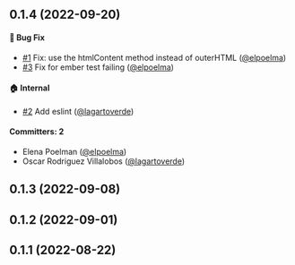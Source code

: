 
## 0.1.4 (2022-09-20)

#### :bug: Bug Fix
* [#1](https://github.com/lblod/ember-rdfa-editor-generate-template-plugin/pull/1) Fix: use the htmlContent method instead of outerHTML ([@elpoelma](https://github.com/elpoelma))
* [#3](https://github.com/lblod/ember-rdfa-editor-generate-template-plugin/pull/3) Fix for ember test failing ([@elpoelma](https://github.com/elpoelma))

#### :house: Internal
* [#2](https://github.com/lblod/ember-rdfa-editor-generate-template-plugin/pull/2) Add eslint ([@lagartoverde](https://github.com/lagartoverde))

#### Committers: 2
- Elena Poelman ([@elpoelma](https://github.com/elpoelma))
- Oscar Rodriguez Villalobos ([@lagartoverde](https://github.com/lagartoverde))

## 0.1.3 (2022-09-08)

## 0.1.2 (2022-09-01)

## 0.1.1 (2022-08-22)



